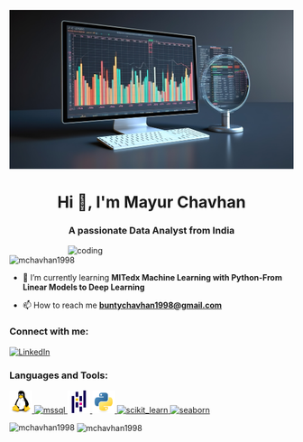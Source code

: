 ![logo](https://github.com/Mchavhan1998/Mchavhan1998/blob/main/%E2%80%94Pngtree%E2%80%94computer%20generated%20illustration%20of%20business_11860238.jpg)

<h1 align="center">Hi 👋, I'm Mayur Chavhan</h1>
<h3 align="center">A passionate Data Analyst from India</h3>

<img align="right" alt="coding" width="400" src="https://user-images.githubusercontent.com/55389276/140866485-8fb1c876-9a8f-4d6a-98dc-08c4981eaf70.gif">

<p align="left"> <img src="https://komarev.com/ghpvc/?username=mchavhan1998&label=Profile%20views&color=0e75b6&style=flat" alt="mchavhan1998" /> </p>

- 🌱 I’m currently learning **MITedx Machine Learning with Python-From Linear Models to Deep Learning**

- 📫 How to reach me **buntychavhan1998@gmail.com**

<h3 align="left">Connect with me:</h3>
<p align="left">
<a href="https://www.linkedin.com/in/mayur-chavhan-123460199" target="_blank"><img align="center" src="https://raw.githubusercontent.com/rahuldkjain/github-profile-readme-generator/master/src/images/icons/Social/linked-in-alt.svg" alt="LinkedIn" height="30" width="40" /></a>


<h3 align="left">Languages and Tools:</h3>
<p align="left"> <a href="https://www.linux.org/" target="_blank" rel="noreferrer"> <img src="https://raw.githubusercontent.com/devicons/devicon/master/icons/linux/linux-original.svg" alt="linux" width="40" height="40"/> </a> <a href="https://www.microsoft.com/en-us/sql-server" target="_blank" rel="noreferrer"> <img src="https://www.svgrepo.com/show/303229/microsoft-sql-server-logo.svg" alt="mssql" width="40" height="40"/> </a> <a href="https://pandas.pydata.org/" target="_blank" rel="noreferrer"> <img src="https://raw.githubusercontent.com/devicons/devicon/2ae2a900d2f041da66e950e4d48052658d850630/icons/pandas/pandas-original.svg" alt="pandas" width="40" height="40"/> </a> <a href="https://www.python.org" target="_blank" rel="noreferrer"> <img src="https://raw.githubusercontent.com/devicons/devicon/master/icons/python/python-original.svg" alt="python" width="40" height="40"/> </a> <a href="https://scikit-learn.org/" target="_blank" rel="noreferrer"> <img src="https://upload.wikimedia.org/wikipedia/commons/0/05/Scikit_learn_logo_small.svg" alt="scikit_learn" width="40" height="40"/> </a> <a href="https://seaborn.pydata.org/" target="_blank" rel="noreferrer"> <img src="https://seaborn.pydata.org/_images/logo-mark-lightbg.svg" alt="seaborn" width="40" height="40"/> </a> </p>

<p><img align="left" src="https://github-readme-stats.vercel.app/api/top-langs?username=mchavhan1998&show_icons=true&locale=en&layout=compact" alt="mchavhan1998" /></p>

<p>&nbsp;<img align="center" src="https://github-readme-stats.vercel.app/api?username=mchavhan1998&show_icons=true&locale=en" alt="mchavhan1998" /></p>

<p><img align="center" 
